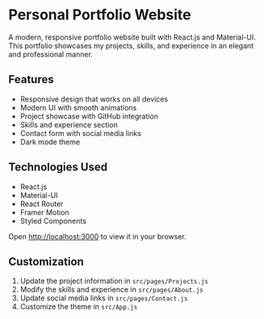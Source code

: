 # Personal Portfolio Website

A modern, responsive portfolio website built with React.js and Material-UI. This portfolio showcases my projects, skills, and experience in an elegant and professional manner.

## Features

- Responsive design that works on all devices
- Modern UI with smooth animations
- Project showcase with GitHub integration
- Skills and experience section
- Contact form with social media links
- Dark mode theme

## Technologies Used

- React.js
- Material-UI
- React Router
- Framer Motion
- Styled Components

Open [http://localhost:3000](http://localhost:3000) to view it in your browser.

## Customization

1. Update the project information in `src/pages/Projects.js`
2. Modify the skills and experience in `src/pages/About.js`
3. Update social media links in `src/pages/Contact.js`
4. Customize the theme in `src/App.js`